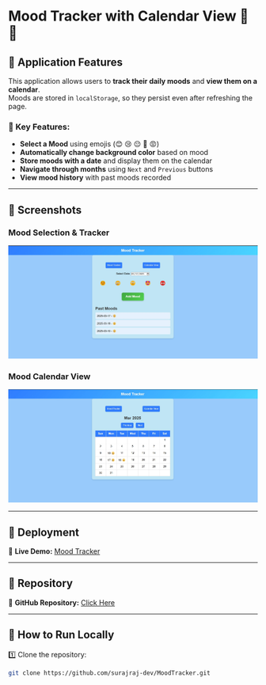 # Mood Tracker with Calendar View 📅😊

## 🌟 Application Features
This application allows users to **track their daily moods** and **view them on a calendar**.  
Moods are stored in `localStorage`, so they persist even after refreshing the page.

### 🔹 Key Features:
- **Select a Mood** using emojis (😊 😢 😔 🤩 😡)
- **Automatically change background color** based on mood
- **Store moods with a date** and display them on the calendar
- **Navigate through months** using `Next` and `Previous` buttons
- **View mood history** with past moods recorded  

---

## 📸 Screenshots  
### **Mood Selection & Tracker**
![Mood Tracker](./assets/Screenshot%202025-03-17%20230429.jpg)

### **Mood Calendar View**
![Mood Calendar](./assets/Screenshot%202025-03-17%20230733.jpg)



---

## 🚀 Deployment  
🔗 **Live Demo:** [Mood Tracker](https://surajraj-dev.github.io/MoodTracker/)  

---

## 📂 Repository  
🔗 **GitHub Repository:** [Click Here](https://github.com/surajraj-dev/MoodTracker)  

---

## 📜 How to Run Locally  
1️⃣ Clone the repository:  
```bash
git clone https://github.com/surajraj-dev/MoodTracker.git
